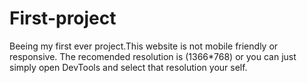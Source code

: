 # First-project
Beeing my first ever project.This website is not mobile friendly or responsive. The recomended resolution is (1366*768) or you can just simply open DevTools and select that resolution your self.
